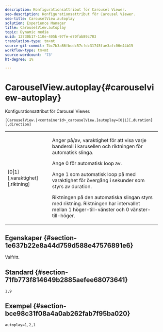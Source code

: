 ```yaml
---
description: Konfigurationsattribut för Carousel Viewer.
seo-description: Konfigurationsattribut för Carousel Viewer.
seo-title: CarouselView.autoplay
solution: Experience Manager
title: CarouselView.autoplay
topic: Dynamic media
uuid: 12730b17-110e-405b-97fe-e70fab89c703
translation-type: tm+mt
source-git-commit: 7bc7b3a86fbcdc57cfdc31745fae3afc06e44b15
workflow-type: tm+mt
source-wordcount: '73'
ht-degree: 1%

---
```



# CarouselView.autoplay{#carouselview-autoplay}

Konfigurationsattribut för Carousel Viewer.

`[CarouselView.|<containerId>_carouselView.]autoplay=[0|1][,duration][,direction]`

<table id="table_441553CD34C94A58A9D7CBF772DEDDB6"> 
 <tbody> 
  <tr> 
   <td colname="col1"> <p> <span class="codeph">[0|1][,varaktighet][,riktning]</span> </p> </td> 
   <td colname="col2"> <p> Anger på/av, varaktighet för att visa varje banderoll i karusellen och riktningen för automatisk slinga. </p> <p>Ange <span class="codeph"> 0</span> för automatisk loop av. </p> <p>Ange <span class="codeph"> 1</span> som automatisk loop på med varaktighet för övergång i sekunder som styrs av <span class="codeph"> duration</span>. </p> <p>Riktningen på den automatiska slingan styrs med <span class="codeph"> riktning</span>. Riktningen <span class="codeph"></span> har intervallet mellan <span class="codeph"> 1</span> höger-till-vänster och <span class="codeph"> 0</span> vänster-till-höger. </p> </td> 
  </tr> 
 </tbody> 
</table>

## Egenskaper {#section-1e637b22e8a44d759d588e47576891e6}

Valfritt.

## Standard {#section-71fb773f814649b2885aefee68073641}

`1,9`

## Exempel {#section-bce98c31f08a4a0ab262fab7f95ba020}

```
autoplay=1,2,1
```

